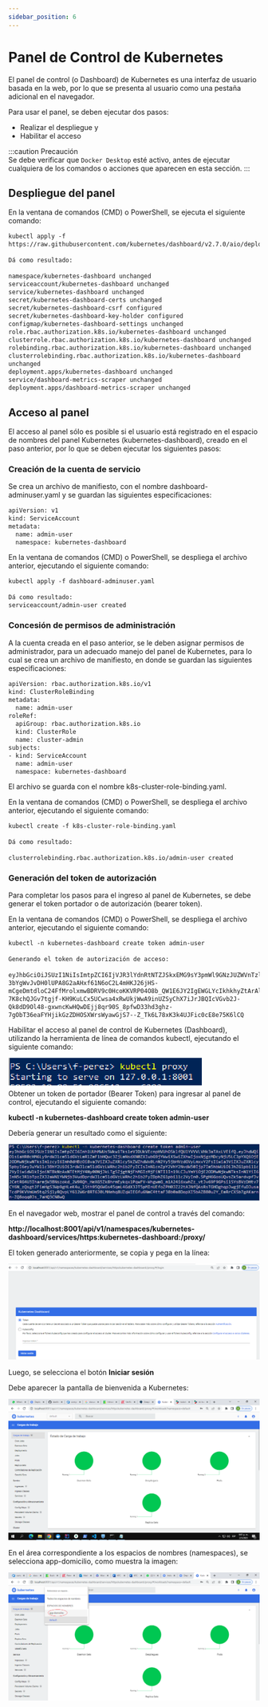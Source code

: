 ```yaml
---
sidebar_position: 6
---
```


# Panel de Control de Kubernetes

El panel de control (o Dashboard) de Kubernetes es una interfaz de usuario basada en la web, por lo que se presenta al usuario como una pestaña adicional en el navegador.  

Para usar el panel, se deben ejecutar dos pasos:  
- Realizar el despliegue y 
- Habilitar el acceso  
  

:::caution Precaución  
Se debe verificar que `Docker Desktop` esté activo, antes de ejecutar cualquiera de los comandos o acciones que aparecen en esta sección. 
:::

## Despliegue del panel

En la ventana de comandos (CMD) o PowerShell, se ejecuta el siguiente comando:

```
kubectl apply -f https://raw.githubusercontent.com/kubernetes/dashboard/v2.7.0/aio/deploy/recommended.yaml

Dá como resultado:

namespace/kubernetes-dashboard unchanged
serviceaccount/kubernetes-dashboard unchanged
service/kubernetes-dashboard unchanged
secret/kubernetes-dashboard-certs unchanged
secret/kubernetes-dashboard-csrf configured
secret/kubernetes-dashboard-key-holder configured
configmap/kubernetes-dashboard-settings unchanged
role.rbac.authorization.k8s.io/kubernetes-dashboard unchanged
clusterrole.rbac.authorization.k8s.io/kubernetes-dashboard unchanged
rolebinding.rbac.authorization.k8s.io/kubernetes-dashboard unchanged
clusterrolebinding.rbac.authorization.k8s.io/kubernetes-dashboard unchanged
deployment.apps/kubernetes-dashboard unchanged
service/dashboard-metrics-scraper unchanged
deployment.apps/dashboard-metrics-scraper unchanged

```
## Acceso al panel

El acceso al panel sólo es posible si el usuario está registrado en el espacio de nombres del panel Kubernetes (kubernetes-dashboard), creado en el paso anterior, por lo que se deben ejecutar los siguientes pasos:

### Creación de la cuenta de servicio
Se crea un archivo de manifiesto, con el nombre dashboard-adminuser.yaml y se guardan las siguientes especificaciones:  
```
apiVersion: v1
kind: ServiceAccount
metadata:
  name: admin-user
  namespace: kubernetes-dashboard  
```  

En la ventana de comandos (CMD) o PowerShell, se despliega el archivo anterior, ejecutando el siguiente comando:
```
kubectl apply -f dashboard-adminuser.yaml  

Dá como resultado:
serviceaccount/admin-user created

```  

### Concesión de permisos de administración  
A la cuenta creada en el paso anterior, se le deben asignar permisos de administrador, para un adecuado manejo del panel de Kubernetes, para lo cual se crea un archivo de manifiesto, en donde se guardan las siguientes especificaciones:
```
apiVersion: rbac.authorization.k8s.io/v1
kind: ClusterRoleBinding
metadata:
  name: admin-user
roleRef:
  apiGroup: rbac.authorization.k8s.io
  kind: ClusterRole
  name: cluster-admin
subjects:
- kind: ServiceAccount
  name: admin-user
  namespace: kubernetes-dashboard  
```
El archivo se guarda con el nombre k8s-cluster-role-binding.yaml.

En la ventana de comandos (CMD) o PowerShell, se despliega el archivo anterior, ejecutando el siguiente comando:
```
kubectl create -f k8s-cluster-role-binding.yaml  

Dá como resultado:

clusterrolebinding.rbac.authorization.k8s.io/admin-user created
``` 

### Generación del token de autorización
Para completar los pasos para el ingreso al panel de Kubernetes, se debe generar el token portador o de autorización (bearer token).

En la ventana de comandos (CMD) o PowerShell, se despliega el archivo anterior, ejecutando el siguiente comando:
```
kubectl -n kubernetes-dashboard create token admin-user  
 
Generando el token de autorización de acceso:

eyJhbGciOiJSUzI1NiIsImtpZCI6IjVJR3lYdnRtNTZJSkxEMG9sY3pmWl9GNzJUZWVnTzlOSnZkOUx1VF90YTAifQ.eyJhdWQiOlsiaHR0cHM6Ly9rdWJlcm5ldGVzLmRlZmF1bHQuc3ZjLmNsdXN0ZXIubG9jYWwiXSwiZXhwIjoxNjg0OTY1MTM0LCJpYXQiOjE2ODQ5NjE1MzQsImlzcyI6Imh0dHBzOi8va3ViZXJuZXRlcy5kZWZhdWx0LnN2Yy5jbHVzdGVyLmxvY2FsIiwia3ViZXJuZXRlcy5pbyI6eyJuYW1lc3BhY2UiOiJrdWJlcm5ldGVzLWRhc2hib2FyZCIsInNlcnZpY2VhY2NvdW50Ijp7Im5hbWUiOiJhZG1pbi11c2VyIiwidWlkIjoiZjU0MmM3OTgtY2M0Yi00ZWMwLTg5MzItNGIxZmQ3ZmM4ZWQxIn19LCJuYmYiOjE2ODQ5NjE1MzQsInN1YiI6InN5c3RlbTpzZXJ2aWNlYWNjb3VudDprdWJlcm5ldGVzLWRhc2hib2FyZDphZG1pbi11c2VyIn0.mi7Nff5bmA2SzDLjlKhg0j40Ul7UqvIXgyVucwW1ZT6xu-3bYgWvJvDH0lUPA8G2aAHxf61N6oC2L4mHKJ26jHS-mCgeDmtdloC24FfMrolxmwBDRV9c0HcoKKVRP04O8b_QW1E6JY2IgEWGLYcIkhkhyZtArAlDU5eU-7K8chQJGv7tgjf-KH9KuLCx5UCwsa4xRwUkjWwA9inUZSyChX7iJrJBQIcVGvb2J-Qk8dD9Ol48-gxwncKwHQwDEjj8qr90S_8pfwD33hd3ghz-7gObT36eaFYHjikGzZDHOSXWrsWyawGjS7--Z_Tk6L78xK3k4UJFic0cE8e75K6lCQ
```  

Habilitar el acceso al panel de control de Kubernetes (Dashboard), utilizando la herramienta de línea de comandos kubectl, ejecutando el siguiente comando:

![Acceso al panel de control](/img/Kubernetes-kubectl-proxy-acceso.png)  
Obtener un token de portador (Bearer Token) para ingresar al panel de control, ejecutando el siguiente comando:

**kubectl -n kubernetes-dashboard create token admin-user**

Debería generar un resultado como el siguiente:

![Token Dashboard de Kubernetes](/img/Token-de-acceso-al-panel-de-Kubernetes.png)

En el navegador web, mostrar el panel de control a través del comando:

**http://localhost:8001/api/v1/namespaces/kubernetes-dashboard/services/https:kubernetes-dashboard:/proxy/**

El token generado anteriormente, se copia y pega en la línea:


![Dashboard de Kubernetes](/img/Panel-de-control-de-Kubernetes.png)

Luego, se selecciona el botón **Iniciar sesión**

Debe aparecer la pantalla de bienvenida a Kubernetes:

![Dashboard de Kubernetes](/img/Kubernetes-default.png)

En el área correspondiente a los espacios de nombres (namespaces), se selecciona app-domicilio, como muestra
la imagen:

![Espacio-de-nombres](/img/Espacio-de-nombres.png)
